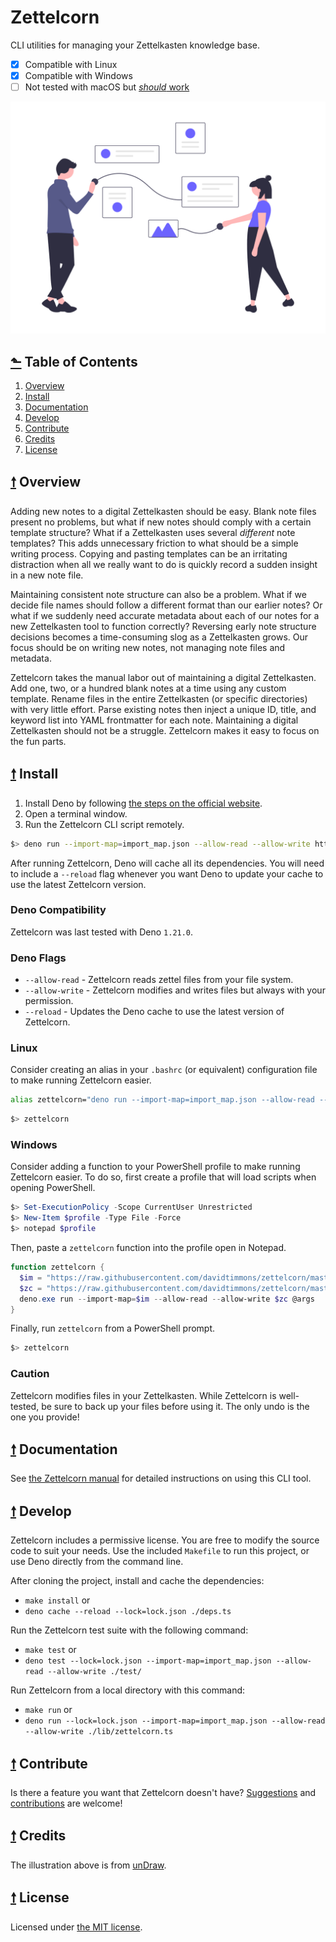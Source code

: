 # Zettelcorn

CLI utilities for managing your Zettelkasten knowledge base.

- [x] Compatible with Linux
- [x] Compatible with Windows
- [ ] Not tested with macOS but [_should_ work](https://github.com/davidtimmons/zettelcorn/issues/1)

![Zettelcorn](./media/promo.png)

## [⬑](#zettelcorn) Table of Contents

1. [Overview](#-overview)
1. [Install](#-install)
1. [Documentation](#-documentation)
1. [Develop](#-development)
1. [Contribute](#-contribute)
1. [Credits](#-credits)
1. [License](#-license)

## [🠕](#-table-of-contents) Overview

Adding new notes to a digital Zettelkasten should be easy. Blank note files present no problems, but what if new notes should comply with a certain template structure? What if a Zettelkasten uses several *different* note templates? This adds unnecessary friction to what should be a simple writing process. Copying and pasting templates can be an irritating distraction when all we really want to do is quickly record a sudden insight in a new note file.

Maintaining consistent note structure can also be a problem. What if we decide file names should follow a different format than our earlier notes? Or what if we suddenly need accurate metadata about each of our notes for a new Zettelkasten tool to function correctly? Reversing early note structure decisions becomes a time-consuming slog as a Zettelkasten grows. Our focus should be on writing new notes, not managing note files and metadata.

Zettelcorn takes the manual labor out of maintaining a digital Zettelkasten. Add one, two, or a hundred blank notes at a time using any custom template. Rename files in the entire Zettelkasten (or specific directories) with very little effort. Parse existing notes then inject a unique ID, title, and keyword list into YAML frontmatter for each note. Maintaining a digital Zettelkasten should not be a struggle. Zettelcorn makes it easy to focus on the fun parts.

## [🠕](#-table-of-contents) Install

1. Install Deno by following [the steps on the official website](https://deno.land/#installation).
2. Open a terminal window.
3. Run the Zettelcorn CLI script remotely.

```bash
$> deno run --import-map=import_map.json --allow-read --allow-write https://raw.githubusercontent.com/davidtimmons/zettelcorn/master/lib/zettelcorn.ts
```

After running Zettelcorn, Deno will cache all its dependencies. You will need to include a
`--reload` flag whenever you want Deno to update your cache to use the latest Zettelcorn version.

### Deno Compatibility

Zettelcorn was last tested with Deno `1.21.0`.

### Deno Flags

- `--allow-read` - Zettelcorn reads zettel files from your file system.
- `--allow-write` - Zettelcorn modifies and writes files but always with your permission.
- `--reload` - Updates the Deno cache to use the latest version of Zettelcorn.

### Linux

Consider creating an alias in your `.bashrc` (or equivalent) configuration file to make
running Zettelcorn easier.

```bash
alias zettelcorn="deno run --import-map=import_map.json --allow-read --allow-write https://raw.githubusercontent.com/davidtimmons/zettelcorn/master/lib/zettelcorn.ts"
```

```bash
$> zettelcorn
```

### Windows

Consider adding a function to your PowerShell profile to make running Zettelcorn easier.
To do so, first create a profile that will load scripts when opening PowerShell.

```powershell
$> Set-ExecutionPolicy -Scope CurrentUser Unrestricted
$> New-Item $profile -Type File -Force
$> notepad $profile
```

Then, paste a `zettelcorn` function into the profile open in Notepad.

```powershell
function zettelcorn {
  $im = "https://raw.githubusercontent.com/davidtimmons/zettelcorn/master/import_map.json";
  $zc = "https://raw.githubusercontent.com/davidtimmons/zettelcorn/master/lib/zettelcorn.ts";
  deno.exe run --import-map=$im --allow-read --allow-write $zc @args
}
```

Finally, run `zettelcorn` from a PowerShell prompt.

```powershell
$> zettelcorn
```

### Caution

Zettelcorn modifies files in your Zettelkasten. While Zettelcorn is well-tested, be sure to back up
your files before using it. The only undo is the one you provide!

## [🠕](#-table-of-contents) Documentation

See [the Zettelcorn manual](./MANUAL.md) for detailed instructions on using this CLI tool.

## [🠕](#-table-of-contents) Develop

Zettelcorn includes a permissive license. You are free to modify the source code to suit your needs. Use the included `Makefile` to run this project, or use Deno directly from the command line.

After cloning the project, install and cache the dependencies:

- `make install` or
- `deno cache --reload --lock=lock.json ./deps.ts`

Run the Zettelcorn test suite with the following command:

- `make test` or
- `deno test --lock=lock.json --import-map=import_map.json --allow-read --allow-write ./test/`

Run Zettelcorn from a local directory with this command:

- `make run` or
- `deno run --lock=lock.json --import-map=import_map.json --allow-read --allow-write ./lib/zettelcorn.ts`

## [🠕](#-table-of-contents) Contribute

Is there a feature you want that Zettelcorn doesn't have?
[Suggestions](https://github.com/davidtimmons/zettelcorn/issues) and
[contributions](https://github.com/davidtimmons/zettelcorn/pulls) are welcome!

## [🠕](#-table-of-contents) Credits

The illustration above is from [unDraw](https://undraw.co/).

## [🠕](#-table-of-contents) License

Licensed under [the MIT license](./LICENSE).
